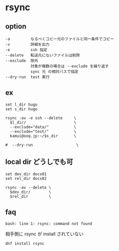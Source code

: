 
# rsync


## option

```
-a         なるべくコピー元のファイルと同一条件でコピー
-v         詳細を出力
-e         ssh 指定
--delete   転送元にないファイルは削除
--exclude  除外
           対象が複数の場合は --exclude を繰り返す
           sync 元 の相対パスで指定
--dry-run  test 実行
```


## ex

```
set l_dir hugo
set s_dir hugo

rsync -av -e ssh --delete     \
  $l_dir/                     \
  --exclude="data/"           \
  --exclude="test/"           \
  kamui@ooq.jp:~/$s_dir       \

#  --dry-run                   \
```


## local dir どうしでも可

```
set dev_dir docs01
set rel_dir docs02

rsync -av --delete \
  $dev_dir/        \
  $rel_dir         \
```


## faq

```
bash: line 1: rsync: command not found
```

相手側に rsync が install されていない

```
dnf install rsync
```



